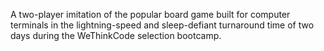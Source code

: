A two-player imitation of the popular board game built for computer terminals
in the lightning-speed and sleep-defiant turnaround time of two days during the WeThinkCode selection bootcamp.